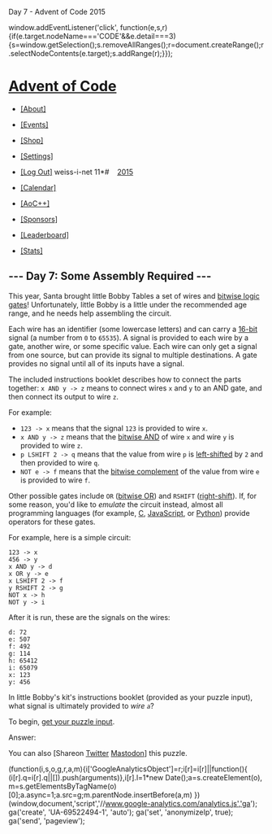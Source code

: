



Day 7 - Advent of Code 2015



window.addEventListener('click', function(e,s,r){if(e.target.nodeName==='CODE'&&e.detail===3){s=window.getSelection();s.removeAllRanges();r=document.createRange();r.selectNodeContents(e.target);s.addRange(r);}});


# [Advent of Code](/)

* [[About]](/2015/about)
* [[Events]](/2015/events)
* [[Shop]](https://teespring.com/stores/advent-of-code)
* [[Settings]](/2015/settings)
* [[Log Out]](/2015/auth/logout)
weiss-i-net 11\*#    <y>[2015](/2015)</y>

* [[Calendar]](/2015)
* [[AoC++]](/2015/support)
* [[Sponsors]](/2015/sponsors)
* [[Leaderboard]](/2015/leaderboard)
* [[Stats]](/2015/stats)




## --- Day 7: Some Assembly Required ---

This year, Santa brought little Bobby Tables a set of wires and [bitwise logic gates](https://en.wikipedia.org/wiki/Bitwise_operation)! Unfortunately, little Bobby is a little under the recommended age range, and he needs help assembling the circuit.


Each wire has an identifier (some lowercase letters) and can carry a [16-bit](https://en.wikipedia.org/wiki/16-bit) signal (a number from `0` to `65535`). A signal is provided to each wire by a gate, another wire, or some specific value. Each wire can only get a signal from one source, but can provide its signal to multiple destinations. A gate provides no signal until all of its inputs have a signal.


The included instructions booklet describes how to connect the parts together: `x AND y -> z` means to connect wires `x` and `y` to an AND gate, and then connect its output to wire `z`.


For example:


* `123 -> x` means that the signal `123` is provided to wire `x`.
* `x AND y -> z` means that the [bitwise AND](https://en.wikipedia.org/wiki/Bitwise_operation#AND) of wire `x` and wire `y` is provided to wire `z`.
* `p LSHIFT 2 -> q` means that the value from wire `p` is [left-shifted](https://en.wikipedia.org/wiki/Logical_shift) by `2` and then provided to wire `q`.
* `NOT e -> f` means that the [bitwise complement](https://en.wikipedia.org/wiki/Bitwise_operation#NOT) of the value from wire `e` is provided to wire `f`.


Other possible gates include `OR` ([bitwise OR](https://en.wikipedia.org/wiki/Bitwise_operation#OR)) and `RSHIFT` ([right-shift](https://en.wikipedia.org/wiki/Logical_shift)). If, for some reason, you'd like to *emulate* the circuit instead, almost all programming languages (for example, [C](https://en.wikipedia.org/wiki/Bitwise_operations_in_C), [JavaScript](https://developer.mozilla.org/en-US/docs/Web/JavaScript/Reference/Operators/Bitwise_Operators), or [Python](https://wiki.python.org/moin/BitwiseOperators)) provide operators for these gates.


For example, here is a simple circuit:



```
123 -> x
456 -> y
x AND y -> d
x OR y -> e
x LSHIFT 2 -> f
y RSHIFT 2 -> g
NOT x -> h
NOT y -> i

```

After it is run, these are the signals on the wires:



```
d: 72
e: 507
f: 492
g: 114
h: 65412
i: 65079
x: 123
y: 456

```

In little Bobby's kit's instructions booklet (provided as your puzzle input), what signal is ultimately provided to *wire `a`*?



To begin, [get your puzzle input](7/input).


Answer:  


You can also [Shareon
 [Twitter](https://twitter.com/intent/tweet?text=%22Some+Assembly+Required%22+%2D+Day+7+%2D+Advent+of+Code+2015&url=https%3A%2F%2Fadventofcode%2Ecom%2F2015%2Fday%2F7&related=ericwastl&hashtags=AdventOfCode)
[Mastodon](javascript:void(0);)] this puzzle.





(function(i,s,o,g,r,a,m){i['GoogleAnalyticsObject']=r;i[r]=i[r]||function(){
(i[r].q=i[r].q||[]).push(arguments)},i[r].l=1\*new Date();a=s.createElement(o),
m=s.getElementsByTagName(o)[0];a.async=1;a.src=g;m.parentNode.insertBefore(a,m)
})(window,document,'script','//www.google-analytics.com/analytics.js','ga');
ga('create', 'UA-69522494-1', 'auto');
ga('set', 'anonymizeIp', true);
ga('send', 'pageview');




